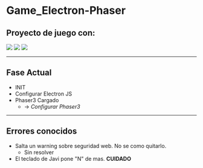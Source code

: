 # Game_Electron-Phaser

## Proyecto de juego con:

![](https://upload.wikimedia.org/wikipedia/commons/9/91/Electron_Software_Framework_Logo.svg)
![](https://jaki-jezyk-programowania.pl/img/technologies/phaser.png)
![](https://camo.githubusercontent.com/6ed9c2c50ea2a6dc8fa23f8f41fcb98aebf2b0eb4e816c7c85247280331bd4fa/68747470733a2f2f796f67656e6472612e6d652f323031372f30372f32302f6d6967726174696f6e2d6d616e69612f68746d6c2d6a732d6373732e706e67)

---

## Fase Actual

- INIT
- Configurar Electron JS
- Phaser3 Cargado
  - -> _Configurar Phaser3_

---

## Errores conocidos

- Salta un warning sobre seguridad web. No se como quitarlo.
  - Sin resolver
- El teclado de Javi pone "N" de mas. **CUIDADO**
